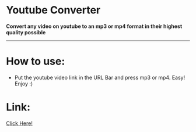 # Youtube Converter

**Convert any video on youtube to an mp3 or mp4 format in their highest quality possible**

---

# How to use:
- Put the youtube video link in the URL Bar and press mp3 or mp4. Easy! Enjoy :)

# Link:
<a href="https://ytdl.deniscerri.repl.co/" target="_blank">Click Here!</a>

